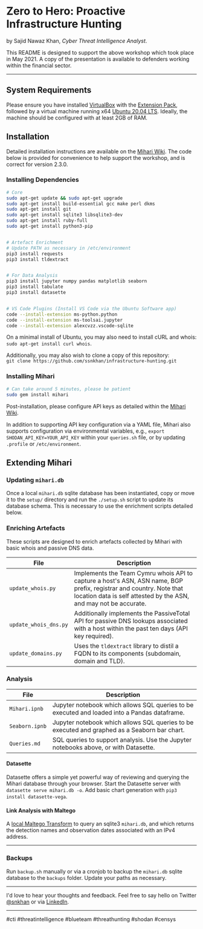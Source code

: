 # Zero to Hero: Proactive Infrastructure Hunting
by Sajid Nawaz Khan, _Cyber Threat Intelligence Analyst_.

This README is designed to support the above workshop which took place in May 2021. A copy of the presentation is available to defenders working within the financial sector. 

---

## System Requirements
Please ensure you have installed [VirtualBox](https://www.virtualbox.org) with the [Extension Pack](https://www.virtualbox.org/wiki/Downloads), followed by a virtual machine running x64 [Ubuntu 20.04 LTS](https://wiki.ubuntu.com/Releases). Ideally, the machine should be configured with at least 2GB of RAM.


## Installation
Detailed installation instructions are available on the [Mihari Wiki](https://github.com/ninoseki/mihari/wiki/Requirements-&-Installation). The code below is provided for convenience to help support the workshop, and is correct for version 2.3.0.


### Installing Dependencies
``` bash
# Core
sudo apt-get update && sudo apt-get upgrade
sudo apt-get install build-essential gcc make perl dkms
sudo apt-get install git
sudo apt-get install sqlite3 libsqlite3-dev
sudo apt-get install ruby-full
sudo apt-get install python3-pip


# Artefact Enrichment
# Update PATH as necessary in /etc/environment
pip3 install requests
pip3 install tldextract


# For Data Analysis
pip3 install jupyter numpy pandas matplotlib seaborn
pip3 install tabulate
pip3 install datasette


# VS Code Plugins (Install VS Code via the Ubuntu Software app)
code --install-extension ms-python.python
code --install-extension ms-toolsai.jupyter
code --install-extension alexcvzz.vscode-sqlite
```

On a minimal install of Ubuntu, you may also need to install cURL and whois: `sudo apt-get install curl whois`. 

Additionally, you may also wish to clone a copy of this repository:  
`git clone https://github.com/ssnkhan/infrastructure-hunting.git`


### Installing Mihari
``` bash
# Can take around 5 minutes, please be patient
sudo gem install mihari
```

Post-installation, please configure API keys as detailed within the [Mihari Wiki](https://github.com/ninoseki/mihari/wiki/Configuration). 

In addition to supporting API key configuration via a YAML file, Mihari also supports configuration via environmental variables, e.g.,  `export SHODAN_API_KEY=YOUR_API_KEY` within your `queries.sh` file,  or by updating `.profile` or `/etc/environment`.


## Extending Mihari
### Updating `mihari.db`
Once a local `mihari.db` sqlite database has been instantiated, copy or move it to the `setup/` directory and run the `./setup.sh` script to update its database schema. This is necessary to use the enrichment scripts detailed below.


### Enriching Artefacts
These scripts are designed to enrich artefacts collected by Mihari with basic whois and passive DNS data.

| File | Description |
| --- | --- |
| `update_whois.py` | Implements the Team Cymru whois API to capture a host's ASN, ASN name, BGP prefix, registrar and country. Note that location data is self attested by the ASN, and may not be accurate. |
| `update_whois_dns.py` | Additionally implements the PassiveTotal API for passive DNS lookups associated with a host within the past ten days (API key required). |
| `update_domains.py` | Uses the `tldextract` library to distil a FQDN to its components (subdomain, domain and TLD). |


### Analysis
| File | Description |
| --- | --- |
| `Mihari.ipnb` | Jupyter notebook which allows SQL queries to be executed and loaded into a Pandas dataframe. |
| `Seaborn.ipnb` | Jupyter notebook which allows SQL queries to be executed and graphed as a Seaborn bar chart. |
| `Queries.md` | SQL queries to support analysis. Use the Jupyter notebooks above, or with Datasette. |


#### Datasette
Datasette offers a simple yet powerful way of reviewing and querying the Mihari database through your browser. Start the Datasette server with `datasette serve mihari.db -o`. Add basic chart generation with `pip3 install datasette-vega`.


#### Link Analysis with Maltego
A [local Maltego Transform](https://github.com/ssnkhan/mihari-maltego-transform) to query an sqlite3 `mihari.db`, and which returns the detection names and observation dates associated with an IPv4 address.

---


### Backups
Run `backup.sh` manually or via a cronjob to backup the `mihari.db` sqlite database to the `backups` folder. Update your paths as necessary.


---


I'd love to hear your thoughts and feedback. Feel free to say hello on Twitter [@snkhan](https://twitter.com/snkhan?lang=en) or via [LinkedIn](https://uk.linkedin.com/in/sajidnawazkhan).


---

#cti #threatintelligence #blueteam #threathunting #shodan #censys
